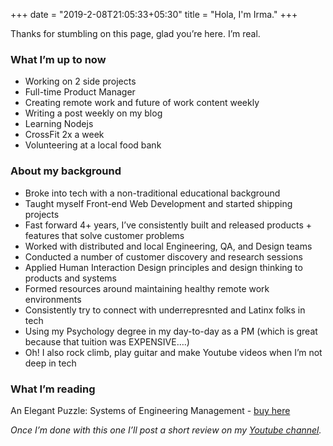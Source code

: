+++
date = "2019-2-08T21:05:33+05:30"
title = "Hola, I'm Irma."
+++

Thanks for stumbling on this page, glad you’re here. I’m real.

### What I’m up to now

- Working on 2 side projects
- Full-time Product Manager
- Creating remote work and future of work content weekly
- Writing a post weekly on my blog
- Learning Nodejs
- CrossFit 2x a week
- Volunteering at a local food bank

### About my background

- Broke into tech with a non-traditional educational background
- Taught myself Front-end Web Development and started shipping projects
- Fast forward 4+ years, I’ve consistently built and released products + features that solve customer problems
- Worked with distributed and local Engineering, QA, and Design teams
- Conducted a number of customer discovery and research sessions
- Applied Human Interaction Design principles and design thinking to products and systems
- Formed resources around maintaining healthy remote work environments
- Consistently try to connect with underrepresnted and Latinx folks in tech
- Using my Psychology degree in my day-to-day as a PM (which is great because that tuition was EXPENSIVE….)
- Oh! I also rock climb, play guitar and make Youtube videos when I’m not deep in tech

### What I’m reading

An Elegant Puzzle: Systems of Engineering Management - [buy here](https://amzn.to/2G1jyQx)

_Once I’m done with this one I’ll post a short review on my [Youtube channel](https://www.youtube.com/channel/UCh1t4RdWMZ2mfYTWfpFaZNg)._
